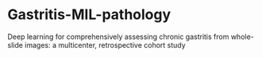 # Gastritis-MIL-pathology
Deep learning for comprehensively assessing chronic gastritis from whole-slide images: a multicenter, retrospective cohort study
